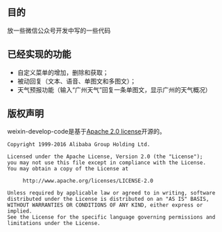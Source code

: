 ## 目的

放一些微信公众号开发中写的一些代码

## 已经实现的功能

- 自定义菜单的增加，删除和获取；
- 被动回复（文本、语音、单图文和多图文）；
- 天气预报功能（输入“广州天气”回复一条单图文，显示广州的天气概况）

## 版权声明

weixin-develop-code是基于[Apache 2.0 license](https://github.com/alibaba/fastjson/blob/master/license.txt)开源的。

```
Copyright 1999-2016 Alibaba Group Holding Ltd.

Licensed under the Apache License, Version 2.0 (the "License");
you may not use this file except in compliance with the License.
You may obtain a copy of the License at

     http://www.apache.org/licenses/LICENSE-2.0

Unless required by applicable law or agreed to in writing, software
distributed under the License is distributed on an "AS IS" BASIS,
WITHOUT WARRANTIES OR CONDITIONS OF ANY KIND, either express or implied.
See the License for the specific language governing permissions and
limitations under the License.
```
